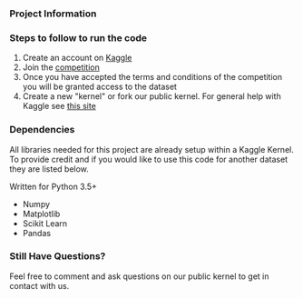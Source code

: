 ### Project Information


### Steps to follow to run the code

1. Create an account on [Kaggle](https://www.kaggle.com/)
2. Join the [competition](https://www.kaggle.com/c/two-sigma-financial-news)
3. Once you have accepted the terms and conditions of the competition you will be granted access to the dataset
4. Create a new "kernel" or fork our public kernel. For general help with Kaggle see [this site](https://www.kaggle.com/getting-started)

### Dependencies

All libraries needed for this project are already setup within a Kaggle Kernel. To provide credit and if you would like to use this code for another dataset they are listed below.

Written for Python 3.5+
- Numpy
- Matplotlib
- Scikit Learn
- Pandas

### Still Have Questions?

Feel free to comment and ask questions on our public kernel to get in contact with us.
